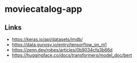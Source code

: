 # moviecatalog-app

## Links
- https://keras.io/api/datasets/imdb/
- https://data.gunosy.io/entry/tensorflow_on_m1
- https://zenn.dev/robes/articles/0b9034cfa3b66d
- https://huggingface.co/docs/transformers/model_doc/bert
